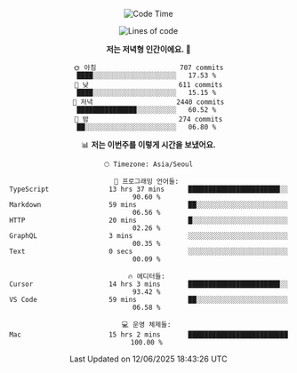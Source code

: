 <div align='center'>
 
<!--START_SECTION:waka-->
![Code Time](http://img.shields.io/badge/Code%20Time-4%2C425%20hrs%2035%20mins-blue)

![Lines of code](https://img.shields.io/badge/%EC%A0%80%EB%8A%94%20%EC%97%AC%ED%83%9C%EA%B9%8C%EC%A7%80%20-1.8%20million%20%EC%A4%84%EC%9D%98%20%EC%BD%94%EB%93%9C%EB%A5%BC%20%EC%9E%91%EC%84%B1%ED%96%88%EC%96%B4%EC%9A%94.-blue)

**저는 저녁형 인간이에요. 🦉** 

```text
🌞 아침                     707 commits         ████░░░░░░░░░░░░░░░░░░░░░   17.53 % 
🌆 낮　                     611 commits         ████░░░░░░░░░░░░░░░░░░░░░   15.15 % 
🌃 저녁                     2440 commits        ███████████████░░░░░░░░░░   60.52 % 
🌙 밤　                     274 commits         ██░░░░░░░░░░░░░░░░░░░░░░░   06.80 % 
```


📊 **저는 이번주를 이렇게 시간을 보냈어요.** 

```text
🕑︎ Timezone: Asia/Seoul

💬 프로그래밍 언어들: 
TypeScript               13 hrs 37 mins      ███████████████████████░░   90.60 % 
Markdown                 59 mins             ██░░░░░░░░░░░░░░░░░░░░░░░   06.56 % 
HTTP                     20 mins             █░░░░░░░░░░░░░░░░░░░░░░░░   02.26 % 
GraphQL                  3 mins              ░░░░░░░░░░░░░░░░░░░░░░░░░   00.35 % 
Text                     0 secs              ░░░░░░░░░░░░░░░░░░░░░░░░░   00.09 % 

🔥 에디터들: 
Cursor                   14 hrs 3 mins       ███████████████████████░░   93.42 % 
VS Code                  59 mins             ██░░░░░░░░░░░░░░░░░░░░░░░   06.58 % 

💻 운영 체제들: 
Mac                      15 hrs 2 mins       █████████████████████████   100.00 % 
```


 Last Updated on 12/06/2025 18:43:26 UTC
<!--END_SECTION:waka-->
 </div>
<!---
Emewjin/Emewjin is a ✨ special ✨ repository because its `README.md` (this file) appears on your GitHub profile.
You can click the Preview link to take a look at your changes.
--->
